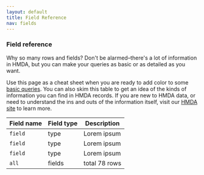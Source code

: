 ```yaml
---
layout: default
title: Field Reference
nav: fields
---
```


### Field reference

Why so many rows and fields? Don't be alarmed–there's a lot of information in HMDA, but you can make your queries as basic or as detailed as you want. 

Use this page as a cheat sheet when you are ready to add color to some [basic queries](http://github.cfpb.io/api/hmda/basics). You can also skim this table to get an idea of the kinds of information you can find in HMDA records. If you are new to HMDA data, or need to understand the ins and outs of the information itself, visit our [HMDA site](http://consumerfinance.gov/hmda) to learn more.


| Field name    | Field type    | Description |
| ------------- | ------------- | ----------- |
| ```field```   | type          | Lorem ipsum |
| ```field```   | type          | Lorem ipsum |
| ```field```   | type          | Lorem ipsum |
| ```all```     | fields        | total 78 rows|
